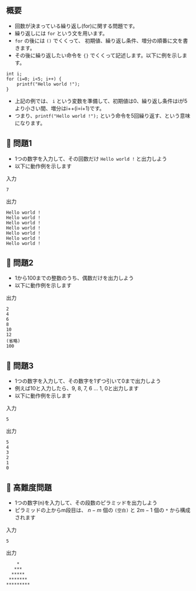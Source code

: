 ## 概要

- 回数が決まっている繰り返し(for)に関する問題です。
- 繰り返しには `for` という文を用います。
- `for` の後には `()` でくくって、 初期値、繰り返し条件、増分の順番に文を書きます。
- その後に繰り返したい命令を `{}` でくくって記述します。以下に例を示します。

```
int i;
for (i=0; i<5; i++) {
    printf("Hello world !");
}
```

- 上記の例では、 `i` という変数を準備して、初期値は0、繰り返し条件はiが5より小さい間、増分はi++(i=i+1)です。
- つまり、`printf("Hello world !");` という命令を5回繰り返す、という意味になります。

## :turtle: 問題1

- 1つの数字を入力して、その回数だけ `Hello world !` と出力しよう
- 以下に動作例を示します

入力

```
7
```

出力

```
Hello world !
Hello world !
Hello world !
Hello world !
Hello world !
Hello world !
Hello world !
```

## :dog: 問題2

- 1から100までの整数のうち、偶数だけを出力しよう
- 以下に動作例を示します

出力

```
2
4
6
8
10
12
(省略)
100
```

## :bear: 問題3

- 1つの数字を入力して、その数字を1ずつ引いて0まで出力しよう
- 例えば10と入力したら、9, 8, 7, 6 ... 1, 0と出力します
- 以下に動作例を示します

入力

```
5
```

出力

```
5
4
3
2
1
0
```

## :whale: 高難度問題

- 1つの数字(n)を入力して、その段数のピラミッドを出力しよう
- ピラミッドの上からm段目は、 $n-m$ 個の `(空白)` と $2m-1$ 個の `*` から構成されます

入力

```
5
```

出力

```
    *
   ***
  *****
 *******
*********
```
